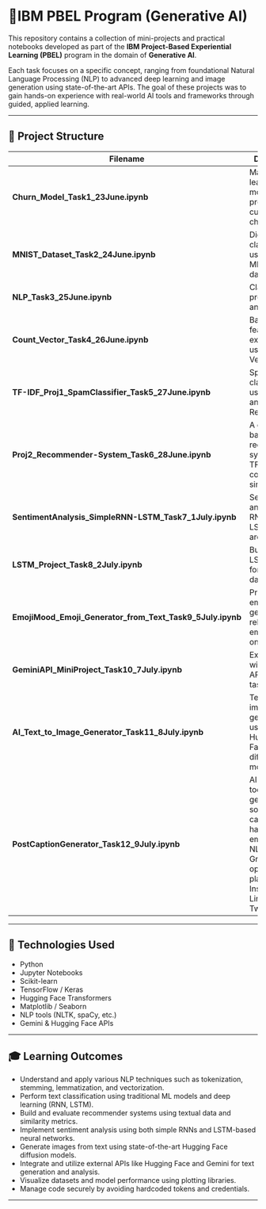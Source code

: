 # 🚀IBM PBEL Program (Generative AI)

This repository contains a collection of mini-projects and practical notebooks developed as part of the **IBM Project-Based Experiential Learning (PBEL)** program in the domain of **Generative AI**.

Each task focuses on a specific concept, ranging from foundational Natural Language Processing (NLP) to advanced deep learning and image generation using state-of-the-art APIs. The goal of these projects was to gain hands-on experience with real-world AI tools and frameworks through guided, applied learning.

---

## 📁 Project Structure

| Filename | Description |
|---------|-------------|
| **Churn_Model_Task1_23June.ipynb** | Machine learning model to predict customer churn. |
| **MNIST_Dataset_Task2_24June.ipynb** | Digit classification using the MNIST dataset. |
| **NLP_Task3_25June.ipynb** | Classical NLP preprocessing and analysis. |
| **Count_Vector_Task4_26June.ipynb** | Basic text feature extraction using Count Vectorization. |
| **TF-IDF_Proj1_SpamClassifier_Task5_27June.ipynb** | Spam classification using TF-IDF and Logistic Regression. |
| **Proj2_Recommender-System_Task6_28June.ipynb** | A content-based recommender system using TF-IDF and cosine similarity. |
| **SentimentAnalysis_SimpleRNN-LSTM_Task7_1July.ipynb** | Sentiment analysis using RNN and LSTM architectures. |
| **LSTM_Project_Task8_2July.ipynb** | Building LSTM models for sequential data tasks. |
| **EmojiMood_Emoji_Generator_from_Text_Task9_5July.ipynb** | Predicting emotions and generating relevant emojis based on text. |
| **GeminiAPI_MiniProject_Task10_7July.ipynb** | Experimenting with Gemini API for NLP tasks. |
| **AI_Text_to_Image_Generator_Task11_8July.ipynb** | Text-to-image generation using Hugging Face's diffusion models. |
| **PostCaptionGenerator_Task12_9July.ipynb** | AI-powered tool that generates social media captions, hashtags, and emojis using NLP and Gradio, optimized for platforms like Instagram, LinkedIn, and Twitter. |

---

## 🧪 Technologies Used

- Python
- Jupyter Notebooks
- Scikit-learn
- TensorFlow / Keras
- Hugging Face Transformers
- Matplotlib / Seaborn
- NLP tools (NLTK, spaCy, etc.)
- Gemini & Hugging Face APIs

---

## 🎓 Learning Outcomes

- Understand and apply various NLP techniques such as tokenization, stemming, lemmatization, and vectorization.
- Perform text classification using traditional ML models and deep learning (RNN, LSTM).
- Build and evaluate recommender systems using textual data and similarity metrics.
- Implement sentiment analysis using both simple RNNs and LSTM-based neural networks.
- Generate images from text using state-of-the-art Hugging Face diffusion models.
- Integrate and utilize external APIs like Hugging Face and Gemini for text generation and analysis.
- Visualize datasets and model performance using plotting libraries.
- Manage code securely by avoiding hardcoded tokens and credentials.

---
